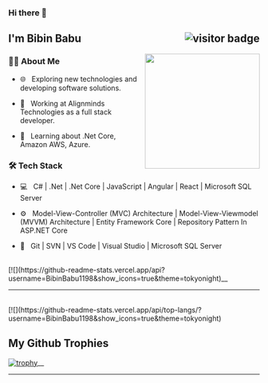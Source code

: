 ### Hi there 👋


<h2> I'm Bibin Babu <img align='right' src="https://visitor-badge.laobi.icu/badge?page_id=hareendranmg.hareendranmg&style=flat-square" alt="visitor badge"/> </h2>

<img src="https://raw.githubusercontent.com/MicaelliMedeiros/micaellimedeiros/master/image/computer-illustration.png" width="230" align='right'>

<h3> 🧑‍💻 About Me </h3>



- 🌐 &nbsp; Exploring new technologies and developing software solutions.

- 💼 &nbsp; Working at Alignminds Technologies as a full stack developer.

- 🌱 &nbsp; Learning about .Net Core, Amazon AWS, Azure.


<h3>🛠 Tech Stack</h3>


- 💻 &nbsp; C#&nbsp;|&nbsp;.Net&nbsp;|&nbsp;.Net Core&nbsp;|&nbsp;JavaScript&nbsp;|&nbsp;Angular&nbsp;|&nbsp;React&nbsp;|&nbsp;Microsoft SQL Server

- ⚙️ &nbsp; Model-View-Controller (MVC) Architecture | Model-View-Viewmodel (MVVM) Architecture | Entity Framework Core | Repository Pattern In ASP.NET Core

- 🔧 &nbsp; Git | SVN | VS Code | Visual Studio | Microsoft SQL Server


<br/>

<div>
[![](https://github-readme-stats.vercel.app/api?username=BibinBabu1198&show_icons=true&theme=tokyonight)__ 

---------------------------------------------------------------------------------------------------------------------------------------------------------------------------

<br />
[![](https://github-readme-stats.vercel.app/api/top-langs/?username=BibinBabu1198&show_icons=true&theme=tokyonight)
</div>



## My Github Trophies
[![trophy](https://github-profile-trophy.vercel.app/?username=BibinBabu1198)](https://github.com/BibinBabu1198/github-profile-trophy)__ 

---------------------------------------------------------------------------------------------------------------------------------------------------------------------------

<br />


